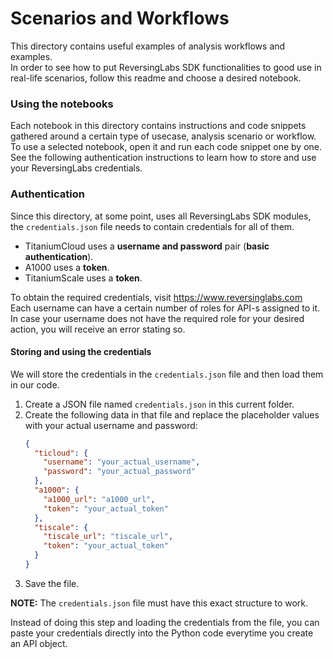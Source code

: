 # Scenarios and Workflows

This directory contains useful examples of analysis workflows and examples.  
In order to see how to put ReversingLabs SDK functionalities to good use in real-life scenarios, follow this readme and choose a desired notebook.


### Using the notebooks
Each notebook in this directory contains instructions and code snippets gathered around a certain type of usecase, analysis scenario or workflow.  
To use a selected notebook, open it and run each code snippet one by one. See the following authentication instructions to learn how to store and use your ReversingLabs credentials. 


### Authentication
Since this directory, at some point, uses all ReversingLabs SDK modules, the `credentials.json` file needs to contain credentials for all of them.
- TitaniumCloud uses a **username and password** pair (**basic authentication**).  
- A1000 uses a **token**. 
- TitaniumScale uses a **token**.  

To obtain the required credentials, visit https://www.reversinglabs.com  
Each username can have a certain number of roles for API-s assigned to it. In case your username does not have the required role for your desired action, you will receive an error stating so.  

#### Storing and using the credentials
We will store the credentials in the `credentials.json` file and then load them in our code.

1. Create a JSON file named `credentials.json` in this current folder.
2. Create the following data in that file and replace the placeholder values with your actual username and password:
    ```json
    {
      "ticloud": {
        "username": "your_actual_username",
        "password": "your_actual_password"
      },
      "a1000": {
        "a1000_url": "a1000_url",
        "token": "your_actual_token"
      },
      "tiscale": {
        "tiscale_url": "tiscale_url",
        "token": "your_actual_token"
      }
    }
    ```
3. Save the file.

**NOTE:** The `credentials.json` file must have this exact structure to work.

Instead of doing this step and loading the credentials from the file, 
you can paste your credentials directly into the Python code everytime you create an API object.
